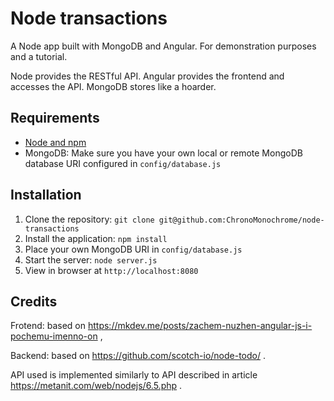 # Node transactions

A Node app built with MongoDB and Angular. For demonstration purposes and a tutorial.

Node provides the RESTful API. Angular provides the frontend and accesses the API. MongoDB stores like a hoarder.

## Requirements

- [Node and npm](http://nodejs.org)
- MongoDB: Make sure you have your own local or remote MongoDB database URI configured in `config/database.js`

## Installation

1. Clone the repository: `git clone git@github.com:ChronoMonochrome/node-transactions`
2. Install the application: `npm install`
3. Place your own MongoDB URI in `config/database.js`
3. Start the server: `node server.js`
4. View in browser at `http://localhost:8080`

## Credits

Frotend: based on https://mkdev.me/posts/zachem-nuzhen-angular-js-i-pochemu-imenno-on ,

Backend: based on https://github.com/scotch-io/node-todo/ .

API used is implemented similarly to API described in article https://metanit.com/web/nodejs/6.5.php .

